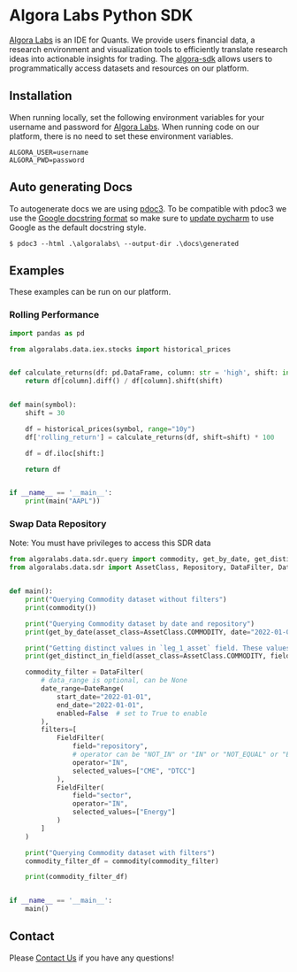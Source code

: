 # Algora Labs Python SDK

[Algora Labs](https://algoralabs.com/) is an IDE for Quants. We provide users financial data, a research environment and
visualization tools to efficiently translate research ideas into actionable insights for trading.
The [algora-sdk](https://pypi.org/project/algora-sdk/) allows users to programmatically access datasets and resources on
our platform.

## Installation

When running locally, set the following environment variables for your username and password
for [Algora Labs](https://trade.algoralabs.com/). When running code on our platform, there is no need to set these
environment variables.

```text
ALGORA_USER=username
ALGORA_PWD=password
```

## Auto generating Docs
To autogenerate docs we are using [pdoc3](https://medium.com/cemac/simple-documentation-generation-in-python-using-pdoc-16fb86eb5cd5). To be compatible with pdoc3 we use the [Google docstring format](https://sphinxcontrib-napoleon.readthedocs.io/en/latest/example_google.html) 
so make sure to [update pycharm](https://intellij-support.jetbrains.com/hc/en-us/community/posts/115000784410/comments/115000640424) to use Google as the default docstring style.

```
$ pdoc3 --html .\algoralabs\ --output-dir .\docs\generated
```

## Examples

These examples can be run on our platform.

### Rolling Performance

```python
import pandas as pd

from algoralabs.data.iex.stocks import historical_prices


def calculate_returns(df: pd.DataFrame, column: str = 'high', shift: int = 1):
    return df[column].diff() / df[column].shift(shift)


def main(symbol):
    shift = 30

    df = historical_prices(symbol, range="10y")
    df['rolling_return'] = calculate_returns(df, shift=shift) * 100

    df = df.iloc[shift:]

    return df


if __name__ == '__main__':
    print(main("AAPL"))
```

### Swap Data Repository

Note: You must have privileges to access this SDR data

```python
from algoralabs.data.sdr.query import commodity, get_by_date, get_distinct_in_field
from algoralabs.data.sdr import AssetClass, Repository, DataFilter, DateRange, FieldFilter


def main():
    print("Querying Commodity dataset without filters")
    print(commodity())

    print("Querying Commodity dataset by date and repository")
    print(get_by_date(asset_class=AssetClass.COMMODITY, date="2022-01-01", repos=[Repository.CME]))

    print("Getting distinct values in `leg_1_asset` field. These values can be used in the FieldFilter")
    print(get_distinct_in_field(asset_class=AssetClass.COMMODITY, field="leg_1_asset"))

    commodity_filter = DataFilter(
        # data_range is optional, can be None
        date_range=DateRange(
            start_date="2022-01-01",
            end_date="2022-01-01",
            enabled=False  # set to True to enable
        ),
        filters=[
            FieldFilter(
                field="repository",
                # operator can be "NOT_IN" or "IN" or "NOT_EQUAL" or "EQUAL" or "GTE" or "GT" or "LTE" or "LT"
                operator="IN",
                selected_values=["CME", "DTCC"]
            ),
            FieldFilter(
                field="sector",
                operator="IN",
                selected_values=["Energy"]
            )
        ]
    )

    print("Querying Commodity dataset with filters")
    commodity_filter_df = commodity(commodity_filter)

    print(commodity_filter_df)


if __name__ == '__main__':
    main()
```

## Contact

Please [Contact Us](mailto:support@algoralabs.com) if you have any questions!
